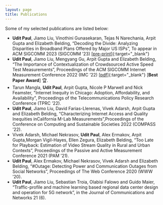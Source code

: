 ```yaml
---
layout: page
title: Publications
---
```


Some of my selected publications are listed below:
- **Udit Paul**, Jiamo Liu, Vinothini Gunasekaran, Tejas N Narechania, Arpit Gupta and Elizabeth Belding, “Decoding the Divide: Analyzing Disparities in Broadband Plans Offered by Major US ISPs”, To appear in ACM SIGCOMM 2023 (SIGCOMM ’23) [[pre-print]](https://arxiv.org/pdf/2302.14216.pdf){:target="_blank"}
- **Udit Paul**, Jiamo Liu, Mengyang Gu, Arpit Gupta and Elizabeth Belding, “The Importance of Contextualization of Crowdsourced Active Speed Test Measurements”, Proceedings of the ACM SIGCOMM Internet Measurement Conference 2022 (IMC ’22) [[pdf]](https://dl.acm.org/doi/pdf/10.1145/3517745.3561441){:target="_blank"} [**Best Paper Award**] 🏆.
- Tarun Mangla, **Udit Paul**, Arpit Gupta, Nicole P Marwell and Nick Feamster, "Internet Inequity in Chicago: Adoption, Affordability, and Availability", Proceedings of the Telecommunications Policy Research Conference (TPRC ’22).
- **Udit Paul**, Jiamo Liu, David Farias-Llerenas, Vivek Adarsh, Arpit Gupta and Elizabeth Belding, “Characterizing Internet Access and Quality Inequities inCalifornia M-Lab Measurements”,Proceedings of the Conference on Computing and Sustainable Societies 2022 (COMPASS ’22).
- Vivek Adarsh, Michael Nekrasov, **Udit Paul**, Alex Ermakov, Arpit Gupta,Morgan Vigil-Hayes, Ellen Zegura, Elizabeth Belding, “Too Late for Playback: Estimation of Video Stream Quality in Rural and Urban Contexts”, Proceedings of the Passive and Active Measurement Conference 2021 (PAM ’21).
- **Udit Paul**, Alex Ermakov, Michael Nekrasov, Vivek Adarsh and Elizabeth Belding, “#Outage: Detecting Power and Communication Outages from Social Networks”, Proceedings of The Web Conference 2020 (WWW ’20).
- **Udit Paul**, Jiamo Liu, Sebastian Troia, Olabisi Falowo and Guido Maier, “Traffic-profile and machine learning based regional data center design and operation for 5G network”, in the  Journal of Communications and Networks 21 (6).